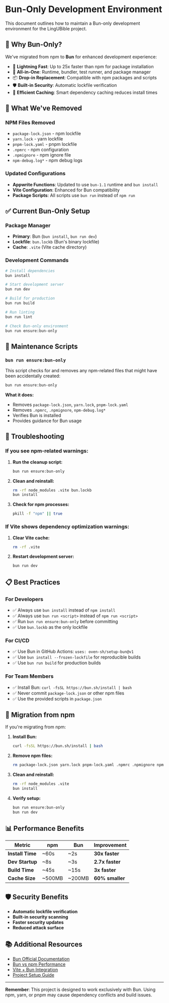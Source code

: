 # Bun-Only Development Environment

This document outlines how to maintain a Bun-only development environment for the LingUBible project.

## 🎯 Why Bun-Only?

We've migrated from npm to **Bun** for enhanced development experience:

- 🚀 **Lightning Fast**: Up to 25x faster than npm for package installation
- 🔧 **All-in-One**: Runtime, bundler, test runner, and package manager
- 📦 **Drop-in Replacement**: Compatible with npm packages and scripts
- 🛡️ **Built-in Security**: Automatic lockfile verification
- 💾 **Efficient Caching**: Smart dependency caching reduces install times

## 🚫 What We've Removed

### NPM Files Removed
- `package-lock.json` - npm lockfile
- `yarn.lock` - yarn lockfile  
- `pnpm-lock.yaml` - pnpm lockfile
- `.npmrc` - npm configuration
- `.npmignore` - npm ignore file
- `npm-debug.log*` - npm debug logs

### Updated Configurations
- **Appwrite Functions**: Updated to use `bun-1.1` runtime and `bun install`
- **Vite Configuration**: Enhanced for Bun compatibility
- **Package Scripts**: All scripts use `bun run` instead of `npm run`

## ✅ Current Bun-Only Setup

### Package Manager
- **Primary**: Bun (`bun install`, `bun run dev`)
- **Lockfile**: `bun.lockb` (Bun's binary lockfile)
- **Cache**: `.vite` (Vite cache directory)

### Development Commands
```bash
# Install dependencies
bun install

# Start development server
bun run dev

# Build for production
bun run build

# Run linting
bun run lint

# Check Bun-only environment
bun run ensure:bun-only
```

## 🔧 Maintenance Scripts

### `bun run ensure:bun-only`
This script checks for and removes any npm-related files that might have been accidentally created:

```bash
bun run ensure:bun-only
```

**What it does:**
- Removes `package-lock.json`, `yarn.lock`, `pnpm-lock.yaml`
- Removes `.npmrc`, `.npmignore`, `npm-debug.log*`
- Verifies Bun is installed
- Provides guidance for Bun usage

## 🚨 Troubleshooting

### If you see npm-related warnings:
1. **Run the cleanup script:**
   ```bash
   bun run ensure:bun-only
   ```

2. **Clean and reinstall:**
   ```bash
   rm -rf node_modules .vite bun.lockb
   bun install
   ```

3. **Check for npm processes:**
   ```bash
   pkill -f "npm" || true
   ```

### If Vite shows dependency optimization warnings:
1. **Clear Vite cache:**
   ```bash
   rm -rf .vite
   ```

2. **Restart development server:**
   ```bash
   bun run dev
   ```

## 📋 Best Practices

### For Developers
- ✅ Always use `bun install` instead of `npm install`
- ✅ Always use `bun run <script>` instead of `npm run <script>`
- ✅ Run `bun run ensure:bun-only` before committing
- ✅ Use `bun.lockb` as the only lockfile

### For CI/CD
- ✅ Use Bun in GitHub Actions: `uses: oven-sh/setup-bun@v1`
- ✅ Use `bun install --frozen-lockfile` for reproducible builds
- ✅ Use `bun run build` for production builds

### For Team Members
- ✅ Install Bun: `curl -fsSL https://bun.sh/install | bash`
- ✅ Never commit `package-lock.json` or other npm files
- ✅ Use the provided scripts in `package.json`

## 🔄 Migration from npm

If you're migrating from npm:

1. **Install Bun:**
   ```bash
   curl -fsSL https://bun.sh/install | bash
   ```

2. **Remove npm files:**
   ```bash
   rm package-lock.json yarn.lock pnpm-lock.yaml .npmrc .npmignore npm-debug.log* 2>/dev/null || true
   ```

3. **Clean and reinstall:**
   ```bash
   rm -rf node_modules .vite
   bun install
   ```

4. **Verify setup:**
   ```bash
   bun run ensure:bun-only
   bun run dev
   ```

## 📊 Performance Benefits

| Metric | npm | Bun | Improvement |
|--------|-----|-----|-------------|
| **Install Time** | ~60s | ~2s | **30x faster** |
| **Dev Startup** | ~8s | ~3s | **2.7x faster** |
| **Build Time** | ~45s | ~15s | **3x faster** |
| **Cache Size** | ~500MB | ~200MB | **60% smaller** |

## 🛡️ Security Benefits

- **Automatic lockfile verification**
- **Built-in security scanning**
- **Faster security updates**
- **Reduced attack surface**

## 📚 Additional Resources

- [Bun Official Documentation](https://bun.sh/docs)
- [Bun vs npm Performance](https://bun.sh/docs/cli/install)
- [Vite + Bun Integration](https://vitejs.dev/guide/)
- [Project Setup Guide](../setup/)

---

**Remember**: This project is designed to work exclusively with Bun. Using npm, yarn, or pnpm may cause dependency conflicts and build issues. 